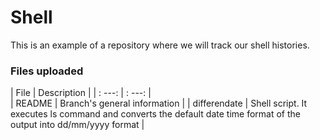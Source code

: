 # Shell
This is an example of a repository where we will track our shell histories.

### Files uploaded

| File   | Description                  |
| : ---: |    : ---:                    |   
| README | Branch's general information |
| differendate | Shell script. It executes ls command and converts the default date time format of the output into dd\/mm\/yyyy format |
